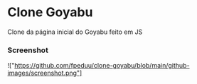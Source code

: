 # Clone Goyabu
Clone da página inicial do Goyabu feito em JS

### Screenshot
!["https://github.com/fpeduu/clone-goyabu/blob/main/github-images/screenshot.png"]